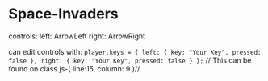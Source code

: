 # Space-Invaders

controls: 
  left: ArrowLeft
  right: ArrowRight
  
can edit controls with:
  ``player.keys = {
    left: {
      key: "Your Key".
      pressed: false
    },
    right: {
      key: "Your Key",
      pressed: false
    }
  };``
// This can be found on class.js-( line:15, column: 9 )//
